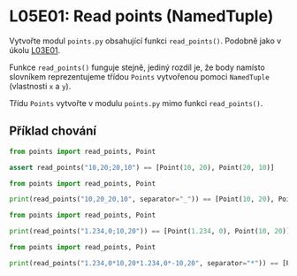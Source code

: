 # L05E01: Read points (NamedTuple)
Vytvořte modul `points.py` obsahující funkci `read_points()`. Podobně jako v úkolu [L03E01](https://github.com/kmi-jp/template-L03E01).

Funkce `read_points()` funguje stejně, jediný rozdíl je, že body namísto slovníkem reprezentujeme třídou `Points` vytvořenou pomoci `NamedTuple` (vlastnosti `x` a `y`).

Třídu `Points` vytvořte v modulu `points.py` mimo funkci `read_points()`.

## Příklad chování
```python
from points import read_points, Point

assert read_points("10,20;20,10") == [Point(10, 20), Point(20, 10)]
```

```python
from points import read_points, Point

print(read_points("10,20_20,10", separator="_")) == [Point(10, 20), Point(20, 10)]
```

```python
from points import read_points, Point

print(read_points("1.234,0;10,20")) == [Point(1.234, 0), Point(10, 20)]
```

```python
from points import read_points, Point

print(read_points("1.234,0*10,20*1.234,0*-10,20", separator="*")) == [Point(1.234, 0), Point(10, 20), Point(1.234, 0), Point(10, 20)]
```